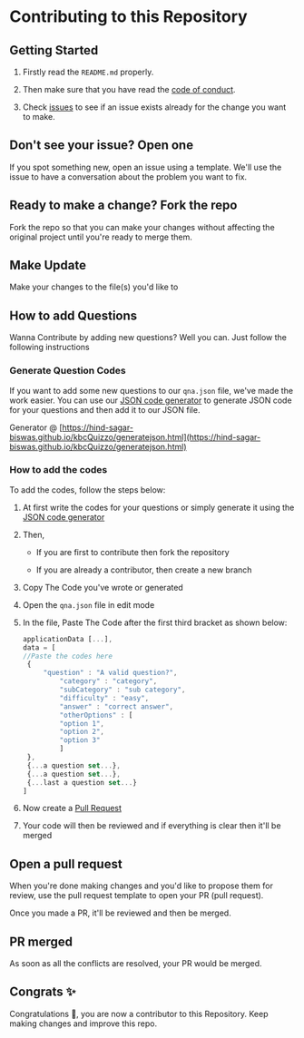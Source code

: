 # Contributing to this Repository

## Getting Started

1. Firstly read the `README.md` properly.

1. Then make sure that you have read the [code of conduct](https://github.com/hind-sagar-biswas/kbcQuizzo/blob/main/CODE_OF_CONDUCT.md).

1. Check [issues](https://github.com/hind-sagar-biswas/kbcQuizzo/issues) to see if an issue exists already for the change you want to make.

## Don't see your issue? Open one

If you spot something new, open an issue using a template. We'll use the issue to have a conversation about the problem you want to fix.

## Ready to make a change? Fork the repo

Fork the repo so that you can make your changes without affecting the original project until you're ready to merge them.

## Make Update

Make your changes to the file(s) you'd like to 

## How to add Questions

Wanna Contribute by adding new questions? Well you can. Just follow the following instructions

### Generate Question Codes

If you want to add some new questions to our `qna.json` file, we've made the work easier.
You can use our [JSON code generator](https://hind-sagar-biswas.github.io/kbcQuizzo/generatejson.html) to generate JSON code for your questions and then add it to our JSON file.

Generator @ [https://hind-sagar-biswas.github.io/kbcQuizzo/generatejson.html](https://hind-sagar-biswas.github.io/kbcQuizzo/generatejson.html)

### How to add the codes

To add the codes, follow the steps below:

1. At first write the codes for your questions or simply generate it using the [JSON code generator](https://hind-sagar-biswas.github.io/kbcQuizzo/generatejson.html)

1. Then,

   * If you are first to contribute then fork the repository
   
   * If you are already a contributor, then create a new branch

1. Copy The Code you've wrote or generated

1. Open the `qna.json` file in edit mode

1. In the file, Paste The Code after the first third bracket as shown below:
   
   ```javascript
   applicationData [...],
   data = [
   //Paste the codes here
   	{
   		"question" : "A valid question?",
			"category" : "category",
			"subCategory" : "sub category",
			"difficulty" : "easy",
			"answer" : "correct answer",
			"otherOptions" : [
   			"option 1",
   			"option 2",
   			"option 3"
   			]
   	},
   	{...a question set...},
   	{...a question set...},
   	{...last a question set...}
   ]
   ```

1. Now create a [Pull Request](https://github.com/hind-sagar-biswas/kbcQuizzo/pulls)

1. Your code will then be reviewed and if everything is clear then it'll be merged


## Open a pull request

When you're done making changes and you'd like to propose them for review, use the pull request template to open your PR (pull request).

Once you made a PR, it'll be reviewed and then be merged.

## PR merged

As soon as all the conflicts are resolved, your PR would be merged.

## Congrats ✨

Congratulations 🎉, you are now a contributor to this Repository. Keep making changes and improve this repo.
